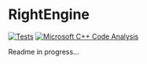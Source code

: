 # RightEngine
[![Tests](https://github.com/rbetik12/RightEngine2D/actions/workflows/cmake.yml/badge.svg)](https://github.com/rbetik12/RightEngine2D/actions/workflows/Tests.yml)
[![Microsoft C++ Code Analysis](https://github.com/rbetik12/RightEngine2D/actions/workflows/msvc-analysis.yml/badge.svg)](https://github.com/rbetik12/RightEngine2D/actions/workflows/msvc-analysis.yml)

Readme in progress...
